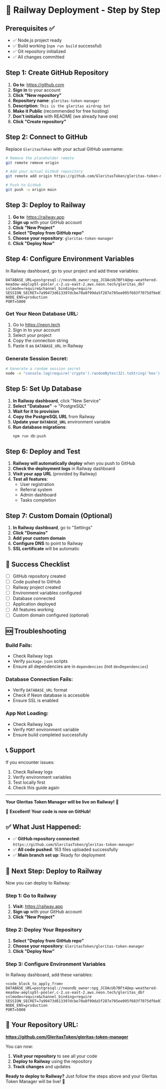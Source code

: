 # 🚀 Railway Deployment - Step by Step

## Prerequisites ✅
- ✅ Node.js project ready
- ✅ Build working (`npm run build` successful)
- ✅ Git repository initialized
- ✅ All changes committed

## Step 1: Create GitHub Repository

1. **Go to**: https://github.com
2. **Sign in** to your account
3. **Click "New repository"**
4. **Repository name**: `gleritas-token-manager`
5. **Description**: `This is the gleritas airdrop bot`
6. **Make it Public** (recommended for free hosting)
7. **Don't initialize** with README (we already have one)
8. **Click "Create repository"**

## Step 2: Connect to GitHub

Replace `GleritasToken` with your actual GitHub username:

```bash
# Remove the placeholder remote
git remote remove origin

# Add your actual GitHub repository
git remote add origin https://github.com/GleritasToken/gleritas-token-manager.git

# Push to GitHub
git push -u origin main
```

## Step 3: Deploy to Railway

1. **Go to**: https://railway.app
2. **Sign up** with your GitHub account
3. **Click "New Project"**
4. **Select "Deploy from GitHub repo"**
5. **Choose your repository**: `gleritas-token-manager`
6. **Click "Deploy Now"**

## Step 4: Configure Environment Variables

In Railway dashboard, go to your project and add these variables:

```env
DATABASE_URL=postgresql://neondb_owner:npg_JCOAcUb7BFt4@ep-weathered-meadow-aeplsp5l-pooler.c-2.us-east-2.aws.neon.tech/gleritas_db?sslmode=require&channel_binding=require
SESSION_SECRET=7a99473d613397dcbe70a8f99da5f287e705ee095f683f7075df6e0741d7e2b0
NODE_ENV=production
PORT=5000
```

### Get Your Neon Database URL:
1. Go to https://neon.tech
2. Sign in to your account
3. Select your project
4. Copy the connection string
5. Paste it as `DATABASE_URL` in Railway

### Generate Session Secret:
```bash
# Generate a random session secret
node -e "console.log(require('crypto').randomBytes(32).toString('hex'))"
```

## Step 5: Set Up Database

1. **In Railway dashboard**, click "New Service"
2. **Select "Database"** → "PostgreSQL"
3. **Wait for it to provision**
4. **Copy the PostgreSQL URL** from Railway
5. **Update your `DATABASE_URL`** environment variable
6. **Run database migrations**:
   ```bash
   npm run db:push
   ```

## Step 6: Deploy and Test

1. **Railway will automatically deploy** when you push to GitHub
2. **Check the deployment logs** in Railway dashboard
3. **Visit your app URL** (provided by Railway)
4. **Test all features**:
   - User registration
   - Referral system
   - Admin dashboard
   - Tasks completion

## Step 7: Custom Domain (Optional)

1. **In Railway dashboard**, go to "Settings"
2. **Click "Domains"**
3. **Add your custom domain**
4. **Configure DNS** to point to Railway
5. **SSL certificate** will be automatic

## 🎯 Success Checklist

- [ ] GitHub repository created
- [ ] Code pushed to GitHub
- [ ] Railway project created
- [ ] Environment variables configured
- [ ] Database connected
- [ ] Application deployed
- [ ] All features working
- [ ] Custom domain configured (optional)

## 🆘 Troubleshooting

### Build Fails:
- Check Railway logs
- Verify `package.json` scripts
- Ensure all dependencies are in `dependencies` (not `devDependencies`)

### Database Connection Fails:
- Verify `DATABASE_URL` format
- Check if Neon database is accessible
- Ensure SSL is enabled

### App Not Loading:
- Check Railway logs
- Verify `PORT` environment variable
- Ensure build completed successfully

## 📞 Support

If you encounter issues:
1. Check Railway logs
2. Verify environment variables
3. Test locally first
4. Check this guide again

---

**Your Gleritas Token Manager will be live on Railway!** 🎉 

🎉 **Excellent! Your code is now on GitHub!**

## ✅ **What Just Happened:**
- ✅ **GitHub repository connected**: `https://github.com/GleritasToken/gleritas-token-manager`
- ✅ **All code pushed**: 163 files uploaded successfully
- ✅ **Main branch set up**: Ready for deployment

## 🚀 **Next Step: Deploy to Railway**

Now you can deploy to Railway:

### **Step 1: Go to Railway**
1. **Visit**: https://railway.app
2. **Sign up** with your GitHub account
3. **Click "New Project"**

### **Step 2: Deploy Your Repository**
1. **Select "Deploy from GitHub repo"**
2. **Choose your repository**: `GleritasToken/gleritas-token-manager`
3. **Click "Deploy Now"**

### **Step 3: Configure Environment Variables**
In Railway dashboard, add these variables:

```env
<code_block_to_apply_from>
DATABASE_URL=postgresql://neondb_owner:npg_JCOAcUb7BFt4@ep-weathered-meadow-aeplsp5l-pooler.c-2.us-east-2.aws.neon.tech/gleritas_db?sslmode=require&channel_binding=require
SESSION_SECRET=7a99473d613397dcbe70a8f99da5f287e705ee095f683f7075df6e0741d7e2b0
NODE_ENV=production
PORT=5000
```

## 🎯 **Your Repository URL:**
**https://github.com/GleritasToken/gleritas-token-manager**

You can now:
1. **Visit your repository** to see all your code
2. **Deploy to Railway** using the repository
3. **Track changes** and updates

**Ready to deploy to Railway?** Just follow the steps above and your Gleritas Token Manager will be live! 🚀 